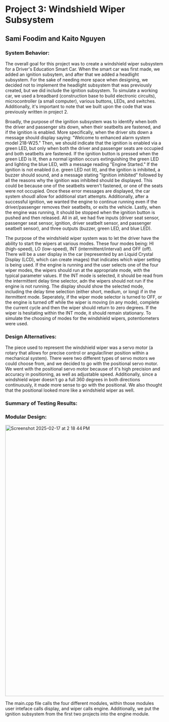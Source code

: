 # Project 3: Windshield Wiper Subsystem
## Sami Foodim and Kaito Nguyen

### System Behavior: 
The overall goal for this project was to create a windshield wiper subsystem for a Driver's Education Smart Car. When the smart car was first made, we added an ignition subsytem, and after that we added a headlight subsystem. For the sake of needing more space when designing, we decided not to implement the headlight subsystem that was previously created, but we did include the ignition subsystem. To simulate a working car, we used a breadbard (construction base to build electronic circuits), microcontroller (a small computer), various buttons, LEDs, and switches. Additionally, it's important to note that we built upon the code that was previously written in project 2.

Broadly, the purpose of the ignition subsystem was to identify when both the driver and passenger sits down, when their seatbelts are fastened, and if the ignition is enabled. More specifically, when the driver sits down a message should display saying: "Welcome to enhanced alarm system model 218-W25." Then, we should indicate that the ignition is enabled via a green LED, but only when both the driver and passenger seats are occupied and both seatbelts are fastened. If the ignition button is pressed when the green LED is lit, then a  normal ignition occurs extinguishing the green LED and lighting the blue LED, with a message reading "Engine Started." If the ignition is not enabled (i.e. green LED not lit), and the ignition is inhibited, a buzzer should sound, and a message stating "Ignition inhibited" followed by all the reasons why the ignition was inhibited should be displayed. This could be because one of the seatbelts weren't fastened, or one of the seats were not occupied. Once these error messages are displayed, the car system shoudl allow for additional start attempts. Additionally, after a successful ignition, we wanted the engine to continue running even if the driver/passenger removes their seatbelts, or exits the vehicle. Lastly, when the engine was running, it should be stopped when the ignition button is pushed and then released. All in all, we had five inputs (driver seat sensor, passenger seat sensor, ignition, driver seatbelt sensor, and passenger seatbelt sensor), and three outputs (buzzer, green LED, and blue LED). 

The purpose of the windshield wiper system was to let the driver have the ability to start the wipers at various modes. These four modes being: HI (high-speed), LO (low-speed), INT (intermittent/interval) and OFF (off). There will be a user display in the car (represented by an Liquid Crystal Display (LCD), which can create images) that indicates which wiper setting is being used. If the engine is running and the user selects one of the four wiper modes, the wipers should run at the appropriate mode, with the typical parameter values. If the INT mode is selected, it should be read from the intermittent delay time selector, adn the wipers should not run if the engine is not running. The display should show the selected mode, including the delay time selection (either short, medium, or long) if in the itermittent mode. Seperately, if the wiper mode selector is turned to OFF, or the engine is turned off while the wiper is moving (in any mode), complete the current cycle and then the wiper should return to zero degrees. If the wiper is hesitating within the INT mode, it should remain stationary. To simulate the choosing of modes for the windshield wipers, potentiometers were used. 

### Design Alternatives:
The piece used to represent the windshield wiper was a servo motor (a rotary that allows for precise control or angular/liner position within a mechanical system). There were two different types of servo motors we could choose from, and we decided to go with the positional servo motor. We went with the positional servo motor because of it's high precision and accuracy in positioning, as well as adjustable speed. Additionally, since a windshield wiper doesn't go a full 360 degrees in both directions continuously, it made more sense to go with the positional. We also thought that the positional looked more like a windshield wiper as well. 

### Summary of Testing Results:

### Modular Design:
<img width="863" alt="Screenshot 2025-02-17 at 2 18 44 PM" src="https://github.com/user-attachments/assets/d4d7498d-5c38-48f6-88e7-67f786d259ef" />

The main.cpp file calls the four different modules, within those modules user inteface calls display, and wiper calls engine. Additionally, we put the ignition subsystem from the first two projects into the engine module. 

